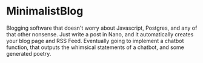 # MinimalistBlog
Blogging software that doesn't worry about Javascript, Postgres, and any of that other nonsense. Just write a post in Nano, and it automatically creates your blog page and RSS Feed. Eventually going to implement a chatbot function, that outputs the whimsical statements of a chatbot, and some generated poetry.
